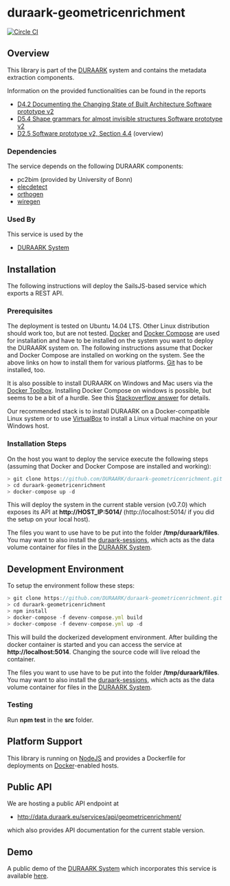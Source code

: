 # duraark-geometricenrichment

[![Circle CI](https://circleci.com/gh/DURAARK/duraark-geometricenrichment.svg?style=svg)](https://circleci.com/gh/DURAARK/duraark-geometricenrichment)

## Overview

This library is part of the [DURAARK](http://github.com/duraark/duraark-system) system and contains the metadata extraction components.

Information on the provided functionalities can be found in the reports

* [D4.2 Documenting the Changing State of Built Architecture Software prototype v2](http://duraark.eu/wp-content/uploads/2014/02/DURAARK_D4.2-1.pdf)
* [D5.4 Shape grammars for almost invisible structures Software prototype v2](http://duraark.eu/wp-content/uploads/2015/08/DURAARK_D5.5.4.pdf) 
* [D2.5 Software prototype v2, Section 4.4](http://duraark.eu/wp-content/uploads/2015/08/DURAARK_D2_5_final.pdf) (overview)

### Dependencies

The service depends on the following DURAARK components:

* pc2bim (provided by University of Bonn)
* [elecdetect](https://github.com/DURAARK/elecdetect)
* [orthogen](https://github.com/DURAARK/orthogen)
* [wiregen](https://github.com/DURAARK/wiregen)

### Used By

This service is used by the

* [DURAARK System](https://github.com/duraark/duraark-system)

## Installation

The following instructions will deploy the SailsJS-based service which exports a REST API.

### Prerequisites

The deployment is tested on Ubuntu 14.04 LTS. Other Linux distribution should work too, but are not tested. [Docker](https://docs.docker.com/userguide/) and [Docker Compose](https://docs.docker.com/compose/) are used for installation and have to be installed on the system you want to deploy the DURAARK system on. The following instructions assume that Docker and Docker Compose are installed on working on the system. See the above links on how to install them for various platforms. [Git](https://git-scm.com/downloads) has to be installed, too.

It is also possible to install DURAARK on Windows and Mac users via the [Docker Toolbox](https://docs.docker.com/installation/windows/). Installing Docker Compose on windows is possible, but seems to be a bit of a hurdle. See this [Stackoverflow answer](http://stackoverflow.com/questions/29289785/how-to-install-docker-compose-on-windows) for details.

Our recommended stack is to install DURAARK on a Docker-compatible Linux system or to use [VirtualBox](https://www.virtualbox.org/) to install a Linux virtual machine on your Windows host.

### Installation Steps

On the host you want to deploy the service execute the following steps (assuming that Docker and Docker Compose are installed and working):

```js
> git clone https://github.com/DURAARK/duraark-geometricenrichment.git
> cd duraark-geometricenrichment
> docker-compose up -d
```

This will deploy the system in the current stable version (v0.7.0) which exposes its API at **http://HOST_IP:5014/** (http://localhost:5014/ if you did the setup on your local host).

The files you want to use have to be put into the folder **/tmp/duraark/files**. You may want to also install the [duraark-sessions](https://github.com/DURAARK/duraark-sessions), which acts as the data volume container for files in the [DURAARK System](https://github.com/DURAARK/duraark-system).

## Development Environment

To setup the environment follow these steps:

```js
> git clone https://github.com/DURAARK/duraark-geometricenrichment.git
> cd duraark-geometricenrichment
> npm install
> docker-compose -f devenv-compose.yml build
> docker-compose -f devenv-compose.yml up -d
```

This will build the dockerized development environment. After building the docker container is started and you can access the service at **http://localhost:5014**. Changing the source code will live reload the container.

The files you want to use have to be put into the folder **/tmp/duraark/files**. You may want to also install the [duraark-sessions](https://github.com/DURAARK/duraark-sessions), which acts as the data volume container for files in the [DURAARK System](https://github.com/DURAARK/duraark-system).

### Testing

Run **npm test** in the **src** folder.

## Platform Support

This library is running on [NodeJS](https://nodejs.org/) and provides a Dockerfile for deployments on [Docker](https://www.docker.com/)-enabled hosts.

## Public API

We are hosting a public API endpoint at

* http://data.duraark.eu/services/api/geometricenrichment/

which also provides API documentation for the current stable version.

## Demo

A public demo of the [DURAARK System](http://github.com/duraark/duraark-system) which incorporates this service is available [here](http://workbench.duraark.eu).
